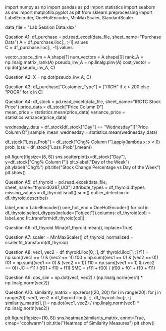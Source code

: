 import numpy as np
import pandas as pd
import statistics
import seaborn as sns
import matplotlib.pyplot as plt
from sklearn.preprocessing import LabelEncoder, OneHotEncoder, MinMaxScaler, StandardScaler

data_file = "Lab Session Data.xlsx"

Question A1:
df_purchase = pd.read_excel(data_file, sheet_name="Purchase Data")
A = df_purchase.iloc[:, :-1].values  
C = df_purchase.iloc[:, -1].values   

vector_space_dim = A.shape[1]
num_vectors = A.shape[0]
rank_A = np.linalg.matrix_rank(A)
pseudo_inv_A = np.linalg.pinv(A)
cost_vector = np.dot(pseudo_inv_A, C)

Question A2:
X = np.dot(pseudo_inv_A, C)

Question A3: 
df_purchase["Customer_Type"] = ["RICH" if x > 200 else "POOR" for x in C]

Question A4:
df_stock = pd.read_excel(data_file, sheet_name="IRCTC Stock Price")
price_data = df_stock["Price Column D"]  
mean_price = statistics.mean(price_data)
variance_price = statistics.variance(price_data)

wednesday_data = df_stock[df_stock["Day"] == "Wednesday"]["Price Column D"]
sample_mean_wednesday = statistics.mean(wednesday_data)

df_stock["Loss_Prob"] = df_stock["Chg% Column I"].apply(lambda x: x < 0)
prob_loss = df_stock["Loss_Prob"].mean()

plt.figure(figsize=(8, 6))
sns.scatterplot(x=df_stock["Day"], y=df_stock["Chg% Column I"])
plt.xlabel("Day of the Week")
plt.ylabel("Chg%")
plt.title("Stock Change Percentage vs Day of the Week")
plt.show()


Question A5: 
df_thyroid = pd.read_excel(data_file, sheet_name="thyroid0387_UCI")
attribute_types = df_thyroid.dtypes
missing_values = df_thyroid.isnull().sum()
outlier_detection = df_thyroid.describe()

label_enc = LabelEncoder()
one_hot_enc = OneHotEncoder()
for col in df_thyroid.select_dtypes(include=["object"]).columns:
    df_thyroid[col] = label_enc.fit_transform(df_thyroid[col])

Question A6:
df_thyroid.fillna(df_thyroid.mean(), inplace=True)  

Question A7: 
scaler = MinMaxScaler()
df_thyroid_normalized = scaler.fit_transform(df_thyroid)

Question A8: 
vec1, vec2 = df_thyroid.iloc[0, :], df_thyroid.iloc[1, :]
f11 = np.sum((vec1 == 1) & (vec2 == 1))
f00 = np.sum((vec1 == 0) & (vec2 == 0))
f01 = np.sum((vec1 == 0) & (vec2 == 1))
f10 = np.sum((vec1 == 1) & (vec2 == 0))
JC = f11 / (f01 + f10 + f11)
SMC = (f11 + f00) / (f00 + f01 + f10 + f11)

Question A9:
cos_sim = np.dot(vec1, vec2) / (np.linalg.norm(vec1) * np.linalg.norm(vec2))

Question A10:
similarity_matrix = np.zeros((20, 20))
for i in range(20):
    for j in range(20):
        vec1, vec2 = df_thyroid.iloc[i, :], df_thyroid.iloc[j, :]
        similarity_matrix[i, j] = np.dot(vec1, vec2) / (np.linalg.norm(vec1) * np.linalg.norm(vec2))

plt.figure(figsize=(10, 8))
sns.heatmap(similarity_matrix, annot=True, cmap="coolwarm")
plt.title("Heatmap of Similarity Measures")
plt.show()
